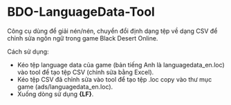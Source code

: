 # BDO-LanguageData-Tool

Công cụ dùng để giải nén/nén, chuyển đổi định dạng tệp về dạng CSV để chỉnh sửa ngôn ngữ trong game Black Desert Online.

Cách sử dụng:

* Kéo tệp language data của game (bản tiếng Anh là languagedata_en.loc) vào tool để tạo tệp CSV (chỉnh sửa bằng Excel).
* Kéo tệp CSV đã chỉnh sửa vào tool để tạo tệp .loc copy vào thư mục game (ads/languagedata_en.loc).
* Xuống dòng sử dụng **{LF}**.